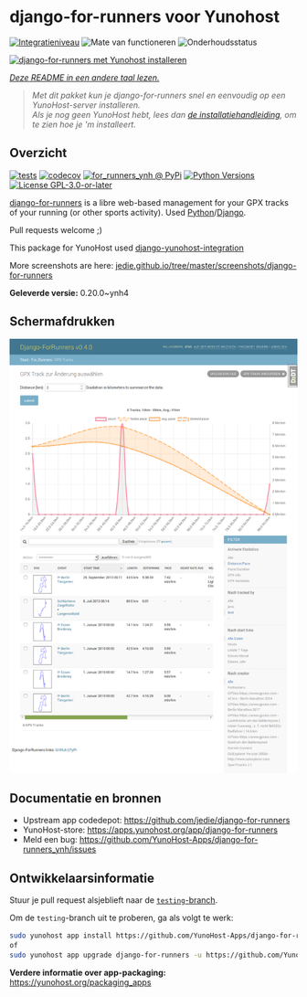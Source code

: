 <!--
NB: Deze README is automatisch gegenereerd door <https://github.com/YunoHost/apps/tree/master/tools/readme_generator>
Hij mag NIET handmatig aangepast worden.
-->

# django-for-runners voor Yunohost

[![Integratieniveau](https://apps.yunohost.org/badge/integration/django-for-runners)](https://ci-apps.yunohost.org/ci/apps/django-for-runners/)
![Mate van functioneren](https://apps.yunohost.org/badge/state/django-for-runners)
![Onderhoudsstatus](https://apps.yunohost.org/badge/maintained/django-for-runners)

[![django-for-runners met Yunohost installeren](https://install-app.yunohost.org/install-with-yunohost.svg)](https://install-app.yunohost.org/?app=django-for-runners)

*[Deze README in een andere taal lezen.](./ALL_README.md)*

> *Met dit pakket kun je django-for-runners snel en eenvoudig op een YunoHost-server installeren.*  
> *Als je nog geen YunoHost hebt, lees dan [de installatiehandleiding](https://yunohost.org/install), om te zien hoe je 'm installeert.*

## Overzicht

[![tests](https://github.com/YunoHost-Apps/django-for-runners_ynh/actions/workflows/tests.yml/badge.svg?branch=main)](https://github.com/YunoHost-Apps/django-for-runners_ynh/actions/workflows/tests.yml)
[![codecov](https://codecov.io/github/jedie/for_runners_ynh/branch/main/graph/badge.svg)](https://app.codecov.io/github/jedie/for_runners_ynh)
[![for_runners_ynh @ PyPi](https://img.shields.io/pypi/v/for_runners_ynh?label=for_runners_ynh%20%40%20PyPi)](https://pypi.org/project/for_runners_ynh/)
[![Python Versions](https://img.shields.io/pypi/pyversions/for_runners_ynh)](https://github.com/YunoHost-Apps/django-for-runners_ynh/blob/main/pyproject.toml)
[![License GPL-3.0-or-later](https://img.shields.io/pypi/l/for_runners_ynh)](https://github.com/YunoHost-Apps/django-for-runners_ynh/blob/main/LICENSE)

[django-for-runners](https://github.com/jedie/django-for-runners) is a libre web-based management for your GPX tracks of your running (or other sports activity). Used [Python](https://www.python.org/)/[Django](https://www.djangoproject.com/).

Pull requests welcome ;)

This package for YunoHost used [django-yunohost-integration](https://github.com/YunoHost-Apps/django_yunohost_integration)

More screenshots are here: [jedie.github.io/tree/master/screenshots/django-for-runners](https://github.com/jedie/jedie.github.io/tree/master/screenshots/django-for-runners/README.creole)


**Geleverde versie:** 0.20.0~ynh4

## Schermafdrukken

![Schermafdrukken van django-for-runners](./doc/screenshots/screenshot.png)

## Documentatie en bronnen

- Upstream app codedepot: <https://github.com/jedie/django-for-runners>
- YunoHost-store: <https://apps.yunohost.org/app/django-for-runners>
- Meld een bug: <https://github.com/YunoHost-Apps/django-for-runners_ynh/issues>

## Ontwikkelaarsinformatie

Stuur je pull request alsjeblieft naar de [`testing`-branch](https://github.com/YunoHost-Apps/django-for-runners_ynh/tree/testing).

Om de `testing`-branch uit te proberen, ga als volgt te werk:

```bash
sudo yunohost app install https://github.com/YunoHost-Apps/django-for-runners_ynh/tree/testing --debug
of
sudo yunohost app upgrade django-for-runners -u https://github.com/YunoHost-Apps/django-for-runners_ynh/tree/testing --debug
```

**Verdere informatie over app-packaging:** <https://yunohost.org/packaging_apps>
